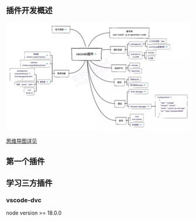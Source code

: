 ## 插件开发概述

<img alt="vscode思维导图" src="https://github.com/nibilin33/frontend-blog/raw/master/press/guide/img/vscode插件.webp"/>

[思维导图详见](https://www.kdocs.cn/view/l/coffNbzR94Ol)

## 第一个插件

## 学习三方插件
### vscode-dvc
node version >= 18.0.0  

